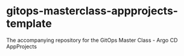 # gitops-masterclass-appprojects-template
The accompanying repository for the GitOps Master Class - Argo CD AppProjects 
